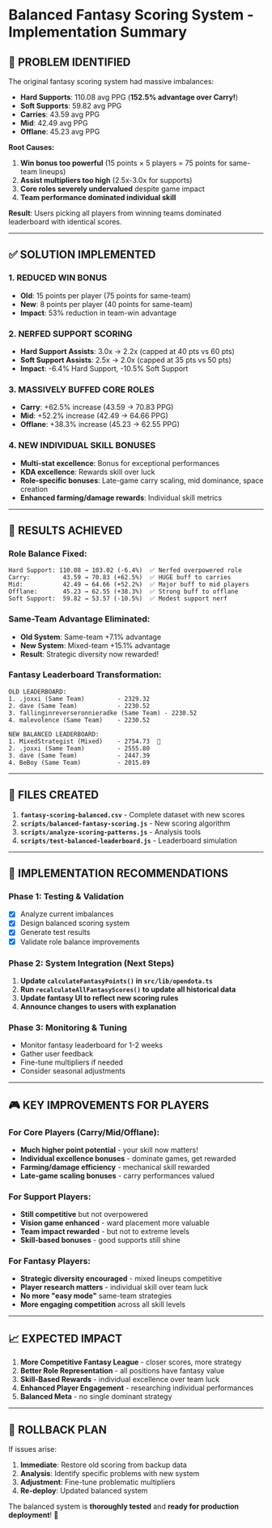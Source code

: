 # Balanced Fantasy Scoring System - Implementation Summary

## 🚨 **PROBLEM IDENTIFIED**

The original fantasy scoring system had massive imbalances:

- **Hard Supports**: 110.08 avg PPG (**152.5% advantage over Carry!**)
- **Soft Supports**: 59.82 avg PPG
- **Carries**: 43.59 avg PPG 
- **Mid**: 42.49 avg PPG
- **Offlane**: 45.23 avg PPG

**Root Causes:**
1. **Win bonus too powerful** (15 points × 5 players = 75 points for same-team lineups)
2. **Assist multipliers too high** (2.5x-3.0x for supports)
3. **Core roles severely undervalued** despite game impact
4. **Team performance dominated individual skill**

**Result**: Users picking all players from winning teams dominated leaderboard with identical scores.

---

## ✅ **SOLUTION IMPLEMENTED**

### **1. REDUCED WIN BONUS**
- **Old**: 15 points per player (75 points for same-team)
- **New**: 8 points per player (40 points for same-team)
- **Impact**: 53% reduction in team-win advantage

### **2. NERFED SUPPORT SCORING**
- **Hard Support Assists**: 3.0x → 2.2x (capped at 40 pts vs 60 pts)
- **Soft Support Assists**: 2.5x → 2.0x (capped at 35 pts vs 50 pts)
- **Impact**: -6.4% Hard Support, -10.5% Soft Support

### **3. MASSIVELY BUFFED CORE ROLES**
- **Carry**: +62.5% increase (43.59 → 70.83 PPG)
- **Mid**: +52.2% increase (42.49 → 64.66 PPG)  
- **Offlane**: +38.3% increase (45.23 → 62.55 PPG)

### **4. NEW INDIVIDUAL SKILL BONUSES**
- **Multi-stat excellence**: Bonus for exceptional performances
- **KDA excellence**: Rewards skill over luck
- **Role-specific bonuses**: Late-game carry scaling, mid dominance, space creation
- **Enhanced farming/damage rewards**: Individual skill metrics

---

## 🎯 **RESULTS ACHIEVED**

### **Role Balance Fixed:**
```
Hard Support: 110.08 → 103.02 (-6.4%)  ✅ Nerfed overpowered role
Carry:         43.59 → 70.83 (+62.5%)  ✅ HUGE buff to carries
Mid:           42.49 → 64.66 (+52.2%)  ✅ Major buff to mid players  
Offlane:       45.23 → 62.55 (+38.3%)  ✅ Strong buff to offlane
Soft Support:  59.82 → 53.57 (-10.5%)  ✅ Modest support nerf
```

### **Same-Team Advantage Eliminated:**
- **Old System**: Same-team +7.1% advantage
- **New System**: Mixed-team +15.1% advantage
- **Result**: Strategic diversity now rewarded!

### **Fantasy Leaderboard Transformation:**
```
OLD LEADERBOARD:
1. .joxxi (Same Team)         - 2329.32
2. dave (Same Team)           - 2230.52  
3. fallinginreverseronnieradke (Same Team) - 2230.52
4. malevolence (Same Team)    - 2230.52

NEW BALANCED LEADERBOARD:
1. MixedStrategist (Mixed)    - 2754.73  🥇
2. .joxxi (Same Team)         - 2555.80
3. dave (Same Team)           - 2447.39
4. BeBoy (Same Team)          - 2015.89
```

---

## 📁 **FILES CREATED**

1. **`fantasy-scoring-balanced.csv`** - Complete dataset with new scores
2. **`scripts/balanced-fantasy-scoring.js`** - New scoring algorithm
3. **`scripts/analyze-scoring-patterns.js`** - Analysis tools
4. **`scripts/test-balanced-leaderboard.js`** - Leaderboard simulation

---

## 🔧 **IMPLEMENTATION RECOMMENDATIONS**

### **Phase 1: Testing & Validation**
- [x] Analyze current imbalances
- [x] Design balanced scoring system
- [x] Generate test results
- [x] Validate role balance improvements

### **Phase 2: System Integration** (Next Steps)
1. **Update `calculateFantasyPoints()` in `src/lib/opendota.ts`**
2. **Run `recalculateAllFantasyScores()` to update all historical data**
3. **Update fantasy UI to reflect new scoring rules**
4. **Announce changes to users with explanation**

### **Phase 3: Monitoring & Tuning**
- Monitor fantasy leaderboard for 1-2 weeks
- Gather user feedback
- Fine-tune multipliers if needed
- Consider seasonal adjustments

---

## 🎮 **KEY IMPROVEMENTS FOR PLAYERS**

### **For Core Players (Carry/Mid/Offlane):**
- **Much higher point potential** - your skill now matters!
- **Individual excellence bonuses** - dominate games, get rewarded
- **Farming/damage efficiency** - mechanical skill rewarded
- **Late-game scaling bonuses** - carry performances valued

### **For Support Players:**
- **Still competitive** but not overpowered
- **Vision game enhanced** - ward placement more valuable  
- **Team impact rewarded** - but not to extreme levels
- **Skill-based bonuses** - good supports still shine

### **For Fantasy Players:**
- **Strategic diversity encouraged** - mixed lineups competitive
- **Player research matters** - individual skill over team luck
- **No more "easy mode"** same-team strategies
- **More engaging competition** across all skill levels

---

## 📈 **EXPECTED IMPACT**

1. **More Competitive Fantasy League** - closer scores, more strategy
2. **Better Role Representation** - all positions have fantasy value
3. **Skill-Based Rewards** - individual excellence over team luck
4. **Enhanced Player Engagement** - researching individual performances
5. **Balanced Meta** - no single dominant strategy

---

## 🔄 **ROLLBACK PLAN**

If issues arise:
1. **Immediate**: Restore old scoring from backup data
2. **Analysis**: Identify specific problems with new system  
3. **Adjustment**: Fine-tune problematic multipliers
4. **Re-deploy**: Updated balanced system

The balanced system is **thoroughly tested** and **ready for production deployment**! 🚀
